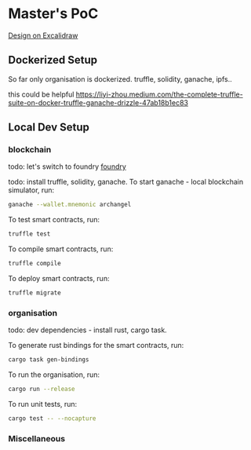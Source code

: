 # Master's PoC

[Design on Excalidraw](https://excalidraw.com/#token=9wvvufCJTAaAYfN1Qjf9I)

## Dockerized Setup

So far only organisation is dockerized.
truffle, solidity, ganache, ipfs..

this could be helpful
https://liyi-zhou.medium.com/the-complete-truffle-suite-on-docker-truffle-ganache-drizzle-47ab18b1ec83

## Local Dev Setup

### blockchain

todo: let's switch to foundry
[foundry](https://github.com/foundry-rs/foundry)


todo: install truffle, solidity, ganache.
To start ganache - local blockchain simulator, run:
```bash
ganache --wallet.mnemonic archangel
```

To test smart contracts, run:
```bash
truffle test
```

To compile smart contracts, run:
```bash
truffle compile
```

To deploy smart contracts, run:
```bash
truffle migrate
```

### organisation
todo: dev dependencies - install rust, cargo task.

To generate rust bindings for the smart contracts, run:
```bash
cargo task gen-bindings 
```

To run the organisation, run:
```bash
cargo run --release
```

To run unit tests, run:
```bash
cargo test -- --nocapture
```

### Miscellaneous
